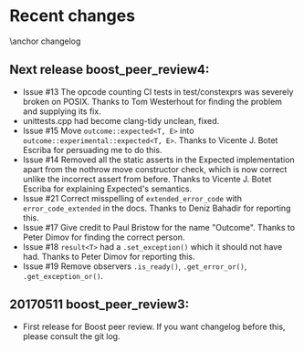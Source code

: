 # Recent changes
\anchor changelog

## Next release boost_peer_review4:
- Issue #13 The opcode counting CI tests in test/constexprs was severely broken on POSIX.
Thanks to Tom Westerhout for finding the problem and supplying its fix.
- unittests.cpp had become clang-tidy unclean, fixed.
- Issue #15 Move `outcome::expected<T, E>` into `outcome::experimental::expected<T, E>`. Thanks to
Vicente J. Botet Escriba for persuading me to do this.
- Issue #14 Removed all the static asserts in the Expected implementation apart from the nothrow
move constructor check, which is now correct unlike the incorrect assert from before. Thanks to
Vicente J. Botet Escriba for explaining Expected's semantics.
- Issue #21 Correct misspelling of `extended_error_code` with `error_code_extended` in the docs.
Thanks to Deniz Bahadir for reporting this.
- Issue #17 Give credit to Paul Bristow for the name "Outcome". Thanks to Peter Dimov
for finding the correct person.
- Issue #18 `result<T>` had a `.set_exception()` which it should not have had. Thanks to Peter Dimov
for reporting this.
- Issue #19 Remove observers `.is_ready()`, `.get_error_or()`, `.get_exception_or()`.

## 20170511 boost_peer_review3:
- First release for Boost peer review. If you want changelog before this, please consult the git log.
